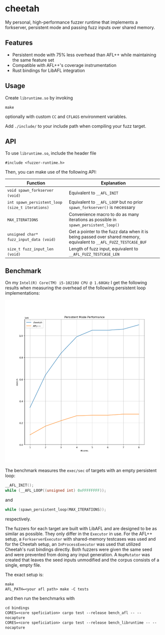 # cheetah

My personal, high-performance fuzzer runtime that implements a forkserver, persistent mode and passing fuzz inputs
over shared memory.

## Features
- Persistent mode with 75% less overhead than AFL++ while maintaining the same feature set
- Compatible with AFL++'s coverage instrumentation
- Rust bindings for LibAFL integration

## Usage
Create `libruntime.so` by invoking
```
make
```
optionally with custom `CC` and `CFLAGS` environment variables.

Add `./include/` to your include path when compiling your fuzz target.

## API
To use `libruntime.so`, include the header file
```
#include <fuzzer-runtime.h>
```

Then, you can make use of the following API:

| Function | Explanation |
|----------|-------------|
| `void spawn_forkserver (void)` | Equivalent to `__AFL_INIT` |
| `int spawn_persistent_loop (size_t iterations)` | Equivalent to `__AFL_LOOP` but no prior `spawn_forkserver()` is necessary |
| `MAX_ITERATIONS` | Convenience macro to do as many iterations as possible in `spawn_persistent_loop()` |
| `unsigned char* fuzz_input_data (void)` | Get a pointer to the fuzz data when it is being passed over shared memory, equivalent to `__AFL_FUZZ_TESTCASE_BUF` |
| `size_t fuzz_input_len (void)` | Length of fuzz input, equivalent to `__AFL_FUZZ_TESTCASE_LEN` |

## Benchmark
On my `Intel(R) Core(TM) i5-10210U CPU @ 1.60GHz` I get the following results when measuring the overhead of the
following persistent loop implementations:

![](./tests/results.png)

The benchmark measures the `exec/sec` of targets with an empty persistent loop:
```c
__AFL_INIT();
while (__AFL_LOOP((unsigned int) 0xFFFFFFFF));
```
and
```c
while (spawn_persistent_loop(MAX_ITERATIONS));
```
respectively.

The fuzzers for each target are built with LibAFL and are designed to be
as similar as possible. They only differ in the `Executor` in use.
For the AFL++ setup, a `ForkserverExecutor` with shared-memory testcases
was used and for the Cheetah setup, an `InProcessExecutor` was used that
utilized Cheetah's rust bindings directly. Both fuzzers were given the
same seed and were prevented from doing any input generation.
A `NopMutator` was created that leaves the seed inputs unmodified and
the corpus consists of a single, empty file.

The exact setup is:
```
make
AFL_PATH=<your afl path> make -C tests
```
and then run the benchmarks with
```
cd bindings
CORES=<core speficiation> cargo test --release bench_afl -- --nocapture
CORES=<core speficiation> cargo test --release bench_libruntime -- --nocapture
```
